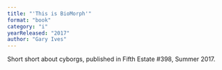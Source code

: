 ```yaml
---
title: "'This is BioMorph'"
format: "book"
category: "i"
yearReleased: "2017"
author: "Gary Ives"
---
```

Short short about cyborgs, published in Fifth Estate #398, Summer 2017.
 